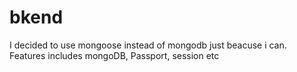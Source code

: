 # bkend
I decided to use mongoose instead of mongodb just beacuse i can.
Features includes mongoDB, Passport, session etc
